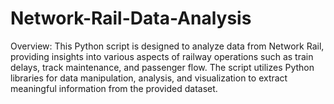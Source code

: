 # Network-Rail-Data-Analysis
Overview:
This Python script is designed to analyze data from Network Rail, providing insights into various aspects of railway operations such as train delays, track maintenance, and passenger flow. The script utilizes Python libraries for data manipulation, analysis, and visualization to extract meaningful information from the provided dataset.
